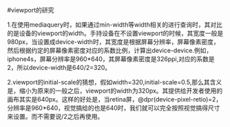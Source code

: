 #viewport的研究

1.在使用mediaquery时，如果通过min-width等width相关的进行查询时，其对比的是设备的viewport的width。手持设备在不设置viewport的时候，其宽度一般是980px，当设置成device-width时，其宽度是根据屏幕分辨率，屏幕像素密度，然后根据约定的屏幕像素密度对应的系数比例，计算出device-device.例如，iphone4s，屏幕分辨率是960*640，其屏幕像素密度是326ppi,对应的系数是2，所以device-width是640/2=320。

2.viewport的initial-scale的猜想，假如width=320,initial-scale=0.5,那么其含义是，缩小为原来的一般之后，viewport的width为320px。其提供给开发者使用的画布其实是640px。这样的好处是，当retina屏，@dpr(device-pixel-retio)=2，分辨率是960*640，视觉搞给的也是640时，我们就可以完全按照视觉搞得尺寸来设置。而不需要说/2之后再使用。